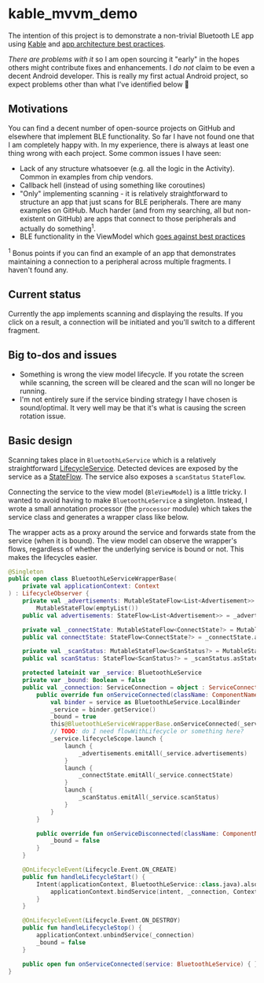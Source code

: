 # kable_mvvm_demo

The intention of this project is to demonstrate a non-trivial Bluetooth LE app using [Kable](https://github.com/JuulLabs/kable) and [app architecture best practices](https://developer.android.com/jetpack/guide).

*There are problems with it* so I am open sourcing it "early" in the hopes others might contribute fixes and enhancements. I *do not* claim to be even a decent Android developer. This is really my first actual Android project, so expect problems other than what I've identified below :slightly_smiling_face:

## Motivations

You can find a decent number of open-source projects on GitHub and elsewhere that implement BLE functionality. So far I have not found one that I am completely happy with. In my experience, there is always at least one thing wrong with each project. Some common issues I have seen:

- Lack of any structure whatsoever (e.g. all the logic in the Activity). Common in examples from chip vendors.  
- Callback hell (instead of using something like coroutines)
- "Only" implementing scanning - it is relatively straightforward to structure an app that just scans for BLE peripherals. There are many examples on GitHub. Much harder (and from my searching, all but non-existent on GitHub) are apps that connect to those peripherals and actually do something<sup>1</sup>. 
- BLE functionality in the ViewModel which [goes against best practices](https://medium.com/androiddevelopers/viewmodels-and-livedata-patterns-antipatterns-21efaef74a54) 

<sup>1</sup> Bonus points if you can find an example of an app that demonstrates maintaining a connection to a peripheral across multiple fragments. I haven't found any.

## Current status

Currently the app implements scanning and displaying the results. If you click on a result, a connection will be initiated and you'll switch to a different fragment.

## Big to-dos and issues

- Something is wrong the view model lifecycle. If you rotate the screen while scanning, the screen will be cleared and the scan will no longer be running.
- I'm not entirely sure if the service binding strategy I have chosen is sound/optimal. It very well may be that it's what is causing the screen rotation issue.

## Basic design

Scanning takes place in `BluetoothLeService` which is a relatively straightforward [LifecycleService](https://developer.android.com/reference/androidx/lifecycle/LifecycleService). Detected devices are exposed by the service as a [StateFlow](https://developer.android.com/kotlin/flow/stateflow-and-sharedflow). The service also exposes a `scanStatus` `StateFlow`.

Connecting the service to the view model (`BleViewModel`) is a little tricky. I wanted to avoid having to make `BluetoothLeService` a singleton. Instead, I wrote a small annotation processor (the `processor` module) which takes the service class and generates a wrapper class like below. 

The wrapper acts as a proxy around the service and forwards state from the service (when it is bound). The view model can observe the wrapper's flows, regardless of whether the underlying service is bound or not. This makes the lifecycles easier.

```kotlin
@Singleton
public open class BluetoothLeServiceWrapperBase(
    private val applicationContext: Context
) : LifecycleObserver {
    private val _advertisements: MutableStateFlow<List<Advertisement>> =
        MutableStateFlow(emptyList())
    public val advertisements: StateFlow<List<Advertisement>> = _advertisements.asStateFlow()

    private val _connectState: MutableStateFlow<ConnectState?> = MutableStateFlow(null)
    public val connectState: StateFlow<ConnectState?> = _connectState.asStateFlow()

    private val _scanStatus: MutableStateFlow<ScanStatus?> = MutableStateFlow(null)
    public val scanStatus: StateFlow<ScanStatus?> = _scanStatus.asStateFlow()

    protected lateinit var _service: BluetoothLeService
    private var _bound: Boolean = false
    public val _connection: ServiceConnection = object : ServiceConnection {
        public override fun onServiceConnected(className: ComponentName, service: IBinder) {
            val binder = service as BluetoothLeService.LocalBinder
            _service = binder.getService()
            _bound = true
            this@BluetoothLeServiceWrapperBase.onServiceConnected(_service)
            // TODO: do I need flowWithLifecycle or something here?
            _service.lifecycleScope.launch {
                launch {
                    _advertisements.emitAll(_service.advertisements)
                }
                launch {
                    _connectState.emitAll(_service.connectState)
                }
                launch {
                    _scanStatus.emitAll(_service.scanStatus)
                }
            }
        }

        public override fun onServiceDisconnected(className: ComponentName) {
            _bound = false
        }
    }

    @OnLifecycleEvent(Lifecycle.Event.ON_CREATE)
    public fun handleLifecycleStart() {
        Intent(applicationContext, BluetoothLeService::class.java).also { intent ->
            applicationContext.bindService(intent, _connection, Context.BIND_AUTO_CREATE)
        }
    }

    @OnLifecycleEvent(Lifecycle.Event.ON_DESTROY)
    public fun handleLifecycleStop() {
        applicationContext.unbindService(_connection)
        _bound = false
    }

    public open fun onServiceConnected(service: BluetoothLeService) { }
}
```


